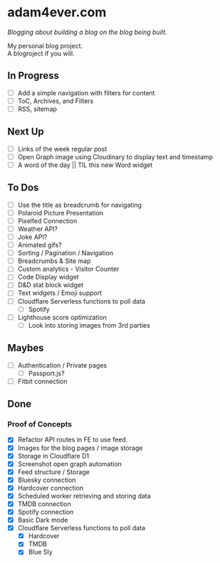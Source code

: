 # adam4ever.com

_Blogging about building a blog on the blog being built._

My personal blog project.  
A blogroject if you will.

## In Progress

- [ ] Add a simple navigation with filters for content
- [ ] ToC, Archives, and Filters
- [ ] RSS, sitemap

## Next Up

- [ ] Links of the week regular post
- [ ] Open Graph image using Cloudinary to display text and timestamp
- [ ] A word of the day || TIL this new Word widget

## To Dos

- [ ] Use the title as breadcrumb for navigating
- [ ] Polaroid Picture Presentation
- [ ] Pixelfed Connection
- [ ] Weather API?
- [ ] Joke API?
- [ ] Animated gifs?
- [ ] Sorting / Pagination / Navigation
- [ ] Breadcrumbs & Site map
- [ ] Custom analytics - Visitor Counter
- [ ] Code Display widget
- [ ] D&D stat block widget
- [ ] Text widgets / Emoji support
- [ ] Cloudflare Serverless functions to poll data
  - [ ] Spotify
- [ ] Lighthouse score optimization
  - [ ] Look into storing images from 3rd parties

## Maybes

- [ ] Authentication / Private pages
  - [ ] Passport.js?
- [ ] Fitbit connection

## Done

### Proof of Concepts

- [x] Refactor API routes in FE to use feed.
- [x] Images for the blog pages / image storage
- [x] Storage in Cloudflare D1
- [x] Screenshot open graph automation
- [x] Feed structure / Storage
- [x] Bluesky connection
- [x] Hardcover connection
- [x] Scheduled worker retrieving and storing data
- [x] TMDB connection
- [x] Spotify connection
- [x] Basic Dark mode
- [x] Cloudflare Serverless functions to poll data
  - [x] Hardcover
  - [x] TMDB
  - [x] Blue Sly
